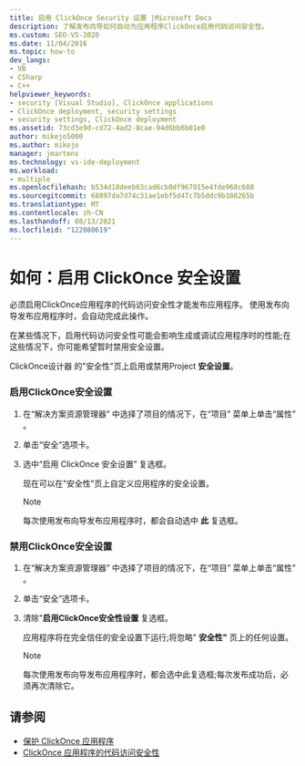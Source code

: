 ```yaml
---
title: 启用 ClickOnce Security 设置 |Microsoft Docs
description: 了解发布向导如何自动为应用程序ClickOnce启用代码访问安全性。
ms.custom: SEO-VS-2020
ms.date: 11/04/2016
ms.topic: how-to
dev_langs:
- VB
- CSharp
- C++
helpviewer_keywords:
- security [Visual Studio], ClickOnce applications
- ClickOnce deployment, security settings
- security settings, ClickOnce deployment
ms.assetid: 73cd3e9d-cd72-4ad2-8cae-94d6bb6b01e0
author: mikejo5000
ms.author: mikejo
manager: jmartens
ms.technology: vs-ide-deployment
ms.workload:
- multiple
ms.openlocfilehash: b534d18deeb63cad6cb0df967915e4fde968c688
ms.sourcegitcommit: 68897da7d74c31ae1ebf5d47c7b5ddc9b108265b
ms.translationtype: MT
ms.contentlocale: zh-CN
ms.lasthandoff: 08/13/2021
ms.locfileid: "122080619"
---
```

# <a name="how-to-enable-clickonce-security-settings"></a>如何：启用 ClickOnce 安全设置
必须启用ClickOnce应用程序的代码访问安全性才能发布应用程序。 使用发布向导发布应用程序时，会自动完成此操作。

 在某些情况下，启用代码访问安全性可能会影响生成或调试应用程序时的性能;在这些情况下，你可能希望暂时禁用安全设置。

 ClickOnce设计器 的"安全性"页上启用或禁用Project **安全设置**。 

### <a name="to-enable-clickonce-security-settings"></a>启用ClickOnce安全设置

1. 在“解决方案资源管理器” 中选择了项目的情况下，在“项目”  菜单上单击“属性” 。

2. 单击“安全”选项卡。 

3. 选中“启用 ClickOnce 安全设置”  复选框。

     现在可以在"安全性"页上自定义应用程序的安全设置。

    > [!NOTE]
    > 每次使用发布向导发布应用程序时，都会自动选中 **此** 复选框。

### <a name="to-disable-clickonce-security-settings"></a>禁用ClickOnce安全设置

1. 在“解决方案资源管理器” 中选择了项目的情况下，在“项目”  菜单上单击“属性” 。

2. 单击“安全”选项卡。 

3. 清除"**启用ClickOnce安全性设置** 复选框。

     应用程序将在完全信任的安全设置下运行;将忽略" **安全性"** 页上的任何设置。

    > [!NOTE]
    > 每次使用发布向导发布应用程序时，都会选中此复选框;每次发布成功后，必须再次清除它。

## <a name="see-also"></a>请参阅
- [保护 ClickOnce 应用程序](../deployment/securing-clickonce-applications.md)
- [ClickOnce 应用程序的代码访问安全性](../deployment/code-access-security-for-clickonce-applications.md)

